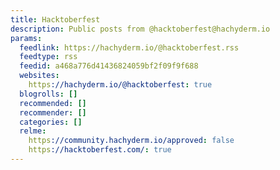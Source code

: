 ```yaml
---
title: Hacktoberfest
description: Public posts from @hacktoberfest@hachyderm.io
params:
  feedlink: https://hachyderm.io/@hacktoberfest.rss
  feedtype: rss
  feedid: a468a776d41436824059bf2f09f9f688
  websites:
    https://hachyderm.io/@hacktoberfest: true
  blogrolls: []
  recommended: []
  recommender: []
  categories: []
  relme:
    https://community.hachyderm.io/approved: false
    https://hacktoberfest.com/: true
---
```

